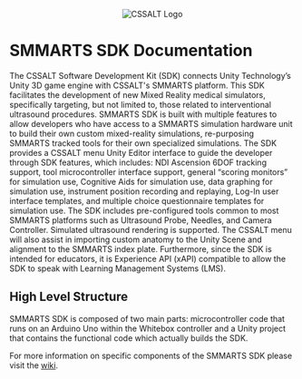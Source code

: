 <p align = "center">
    <img src = "https://github.com/UF-CSSALT/SMMARTS-SDK/blob/master/Documentation/Images/CSSALTLogo.jpg" alt = "CSSALT Logo">
</p>
<!-- \\anes.ahc.ufl.edu\anes$\NEWSHARE\CSSALT\Research\Projects_and_Proposals\Projects\Open_Projects\SDK -->

# SMMARTS SDK Documentation
The CSSALT Software Development Kit (SDK) connects Unity Technology’s
Unity 3D game engine with CSSALT's SMMARTS platform. This SDK
facilitates the development of new Mixed Reality medical simulators, specifically targeting, but not limited to, those related to interventional ultrasound procedures. SMMARTS SDK is built with multiple features to allow developers who have access to a SMMARTS simulation hardware unit to build their own custom mixed-reality simulations, re-purposing SMMARTS tracked tools for their own specialized simulations. The SDK provides a CSSALT menu Unity Editor interface to guide the developer through SDK features, which includes: NDI Ascension 6DOF tracking support, tool microcontroller interface support, general “scoring monitors” for simulation use, Cognitive Aids for simulation use, data graphing for simulation use, instrument position recording and replaying, Log-In user interface templates, and multiple choice questionnaire templates for simulation use. The SDK includes pre-configured tools common to most SMMARTS platforms such as Ultrasound Probe, Needles, and Camera Controller. Simulated ultrasound rendering is supported. The CSSALT menu will also assist in importing custom anatomy to the Unity Scene and alignment to the SMMARTS index plate. Furthermore, since the SDK is intended for educators, it is Experience API (xAPI) compatible to allow the SDK to speak with Learning Management Systems (LMS).

<!-- not sure if this line is needed The SDK will provide documentation and sample projects for developers to reference. -->

## High Level Structure
SMMARTS SDK is composed of two main parts: microcontroller code that runs on an Arduino Uno within the Whitebox controller and a Unity project that contains the functional code which actually builds the SDK.

For more information on specific components of the SMMARTS SDK please visit the [wiki](https://github.com/UF-CSSALT/SMMARTS-SDK-Unity-Asset-Package/wiki). 
